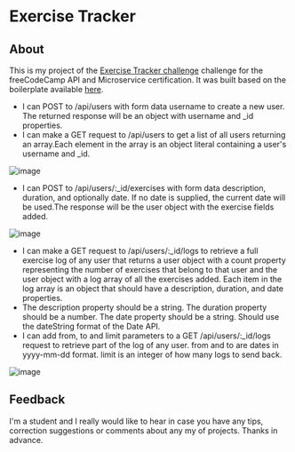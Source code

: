 # Exercise Tracker

## About
This is my project of the [Exercise Tracker challenge](https://www.freecodecamp.org/learn/back-end-development-and-apis/back-end-development-and-apis-projects/exercise-tracker) challenge for the freeCodeCamp API and Microservice certification. It was built based on the boilerplate available [here](https://github.com/freeCodeCamp/boilerplate-project-exercisetracker/).

- I can POST to /api/users with form data username to create a new user. The returned response will be an object with username and _id properties.
- I can make a GET request to /api/users to get a list of all users returning an array.Each element in the array is an object literal containing a user's username and _id.

![image](https://user-images.githubusercontent.com/48526020/205167518-58e68058-ecf8-4ff9-8aed-4169846d336c.png)

- I can POST to /api/users/:_id/exercises with form data description, duration, and optionally date. If no date is supplied, the current date will be used.The response will be the user object with the exercise fields added.

![image](https://user-images.githubusercontent.com/48526020/205167684-b36e9501-3fcb-4023-a5f3-7f8ce4f20fde.png)

- I can make a GET request to /api/users/:_id/logs to retrieve a full exercise log of any user that returns a user object with a count property representing the number of exercises that belong to that user and the user object with a log array of all the exercises added. Each item in the log array is an object that should have a description, duration, and date properties.
- The description property should be a string. The duration property should be a number. The date property should be a string. Should use the dateString format of the Date API.
- I can add from, to and limit parameters to a GET /api/users/:_id/logs request to retrieve part of the log of any user. from and to are dates in yyyy-mm-dd format. limit is an integer of how many logs to send back.

![image](https://user-images.githubusercontent.com/48526020/205168310-f7abdbc3-d785-461d-be8e-7ce586f29102.png)

## Feedback
I'm a student and I really would like to hear in case you have any tips, correction suggestions or comments about any my of projects. Thanks in advance.
